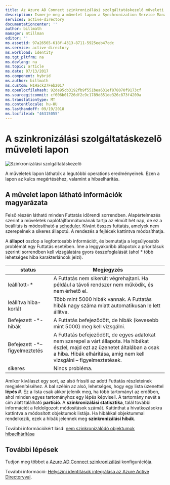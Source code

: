 ```yaml
---
title: Az Azure AD Connect szinkronizálási szolgáltatáskezelő műveleti |} A Microsoft Docs
description: Ismerje meg a művelet lapon a Synchronization Service Managert, az Azure AD Connect.
services: active-directory
documentationcenter: ''
author: billmath
manager: mtillman
editor: ''
ms.assetid: 97a26565-618f-4313-8711-5925eeb47cdc
ms.service: active-directory
ms.workload: identity
ms.tgt_pltfrm: na
ms.devlang: na
ms.topic: article
ms.date: 07/13/2017
ms.component: hybrid
ms.author: billmath
ms.custom: H1Hack27Feb2017
ms.openlocfilehash: 92de95cb3192fb9f551bea631ef878070f9173cf
ms.sourcegitcommit: cf606b01726df2c9c1789d851de326c873f4209a
ms.translationtype: MT
ms.contentlocale: hu-HU
ms.lasthandoff: 09/19/2018
ms.locfileid: "46315055"
---
```

# <a name="using-the-sync-service-manager-operations-tab"></a>A szinkronizálási szolgáltatáskezelő műveleti lapon

![Szinkronizálási szolgáltatáskezelő](./media/how-to-connect-sync-service-manager-ui-operations/operations.png)

A műveletek lapon láthatók a legutóbbi operations eredményeinek. Ezen a lapon az kulcs megértéséhez, valamint a hibaelhárítás.

## <a name="understand-the-information-visible-in-the-operations-tab"></a>A művelet lapon látható információk magyarázata
Felső részén látható minden Futtatás időrendi sorrendben. Alapértelmezés szerint a műveletek naplófájlformátumának tartja az elmúlt hét nap, de ez a beállítás is módosítható a [scheduler](how-to-connect-sync-feature-scheduler.md). Kívánt összes futtatás, amelyek nem szerepelnek a sikeres állapotú. A rendezés a fejlécek kattintva módosíthatja.

A **állapot** oszlop a legfontosabb információt, és bemutatja a legsúlyosabb problémát egy Futtatás esetében. Íme a leggyakoribb állapotok a prioritásuk szerinti sorrendben kell vizsgálatára gyors összefoglalását (ahol * több lehetséges hiba karakterláncok jelzi).

| status | Megjegyzés |
| --- | --- |
| leállított-\* |A Futtatás nem sikerült végrehajtani. Ha például a távoli rendszer nem működik, és nem érhető el. |
| leállítva hiba-korlát |Több mint 5000 hibák vannak. A Futtatás hibák nagy száma miatt automatikusan le lett állítva. |
| Befejezett -\*-hibák |A Futtatás befejeződött, de hibák (kevesebb mint 5000) meg kell vizsgálni. |
| Befejezett -\*– figyelmeztetés |A Futtatás befejeződött, de egyes adatokat nem szerepel a várt állapota. Ha hibákat észlel, majd ezt az üzenetet általában a csak a hiba. Hibák elhárítása, amíg nem kell vizsgálni – figyelmeztetések. |
| sikeres |Nincs probléma. |

Amikor kiválaszt egy sort, az alsó frissíti az adott Futtatás részleteinek megjelenítéséhez. A bal szélén az alsó, lehetséges, hogy egy lista üzenettel **lépés #**. Ez a lista csak akkor jelenik meg, ha több tartományt az erdőben, ahol minden egyes tartományhoz egy lépés képviseli. A tartomány nevét a cím alatt található **partíció**. A **szinkronizálási statisztika**, talál további információt a feldolgozott módosítások számát. Kattinthat a hivatkozásokra kattintva a módosított objektumok listája. Ha hibákkal objektummal rendelkezik, ezek a hibák jelennek meg **szinkronizálási hibák**.

További információkért lásd: [nem szinkronizálódó objektumok hibaelhárítása](tshoot-connect-object-not-syncing.md)

## <a name="next-steps"></a>További lépések
Tudjon meg többet a [Azure AD Connect szinkronizálási](how-to-connect-sync-whatis.md) konfigurációja.

További információ: [Helyszíni identitások integrálása az Azure Active Directoryval](whatis-hybrid-identity.md).

